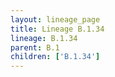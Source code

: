 ```yaml
---
layout: lineage_page
title: Lineage B.1.34
lineage: B.1.34
parent: B.1
children: ['B.1.34']
---
```

